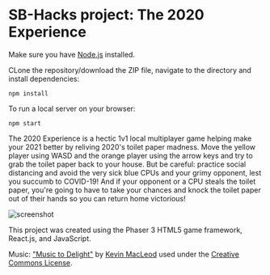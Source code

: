 # SB-Hacks project: The 2020 Experience

Make sure you have [Node.js](https://nodejs.org/en/download/) installed.

CLone the repository/download the ZIP file, navigate to the directory and install dependencies:
<pre><code>npm install
</code></pre>

To run a local server on your browser:
<pre><code>npm start
</code></pre>


The 2020 Experience is a hectic 1v1 local multiplayer game helping make your 2021 better by reliving 2020's toilet paper madness. Move the yellow player using WASD and the orange player using the arrow keys and try to grab the toilet paper back to your house. But be careful: practice social distancing and avoid the very sick blue CPUs and your grimy opponent, lest you succumb to COVID-19! And if your opponent or a CPU steals the toilet paper, you're going to have to take your chances and knock the toilet paper out of their hands so you can return home victorious!

![screenshot](https://github.com/danielsdai/SB-Hacks/blob/main/screenshot.JPG)

This project was created using the Phaser 3 HTML5 game framework, React.js, and JavaScript.

Music: ["Music to Delight"](https://incompetech.filmmusic.io/song/4103-music-to-delight/) by [Kevin MacLeod](https://incompetech.filmmusic.io/artists/kevin-macleod) used under the [Creative Commons License](https://incompetech.filmmusic.io/standard-license).
